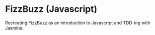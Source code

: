 # FizzBuzz (Javascript)

Recreating FizzBuzz as an introduction to Javascript and TDD-ing with Jasmine.
